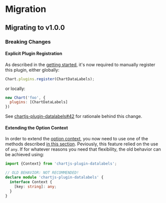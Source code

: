 # Migration

## Migrating to v1.0.0

### Breaking Changes

#### Explicit Plugin Registration

As described in the [getting started](getting-started.md#integration), it's now required to manually register this plugin, either globally:

```js
Chart.plugins.register(ChartDataLabels);
```

or locally:

```js
new Chart('foo', {
  plugins: [ChartDataLabels]
})
```

See [chartjs-plugin-datalabels#42](https://github.com/chartjs/chartjs-plugin-datalabels/issues/42) for rationale behind this change.

#### Extending the Option Context <Badge text="TS only"/>

In order to extend the [option context](options.md#option-context), you now need to use one of the methods described [in this section](typescript.md#option-context). Peviously, this feature relied on the use of `any`. If for whatever reasons you need that flexibility, the old behavior can be achieved using:

```ts
import {Context} from 'chartjs-plugin-datalabels';

// OLD BEHAVIOR: NOT RECOMMENDED!
declare module 'chartjs-plugin-datalabels' {
  interface Context {
    [key: string]: any;
  }
}
```
